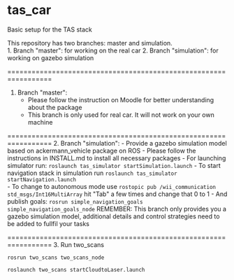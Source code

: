 tas_car
=======
Basic setup for the TAS stack

This repository has two branches: master and simulation.	
	1. Branch "master": for working on the real car
	2. Branch "simulation": for working on gazebo simulation

=================================================================

1. Branch "master":
	- Please follow the instruction on Moodle for better understanding about the package
	- This branch is only used for real car. It will not work on your own machine

=================================================================
2. Branch "simulation":
	- Provide a gazebo simulation model based on ackermann_vehicle package on ROS
	- Please follow the instructions in INSTALL.md to install all necessary packages
	- For launching simulator run:
		`roslaunch tas_simulator startSimulation.launch`
	- To start navigation stack in simulation run
		`roslaunch tas_simulator startNavigation.launch`	
	- To change to autonomous mode use
		`rostopic pub /wii_communication std_msgs/Int16MultiArray`
	hit "Tab" a few times and change that 0 to 1
	- And publish goals:
		`rosrun simple_navigation_goals simple_navigation_goals_node` 
   REMEMBER: This branch only provides you a gazebo simulation model, additional details and control strategies need to be added to fullfil your tasks
			
=================================================================
3. Run two_scans

`rosrun two_scans two_scans_node`

`roslaunch two_scans startCloudtoLaser.launch`

